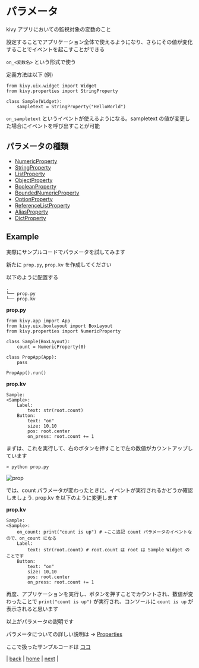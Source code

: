 # パラメータ

kivy アプリにおいての監視対象の変数のこと

設定することでアプリケーション全体で使えるようになり、さらにその値が変化することでイベントを起こすことができる

```on_<変数名>``` という形式で使う

定義方法は以下 (例)
```
from kivy.uix.widget import Widget
from kivy.properties import StringProperty

class Sample(Widget):
    sampletext = StringProperty("HelloWorld")
```
```on_sampletext``` というイベントが使えるようになる。sampletext の値が変更した場合にイベントを呼び出すことが可能

## パラメータの種類
* [NumericProperty](https://kivy.org/doc/stable/api-kivy.properties.html#kivy.properties.NumericProperty)
* [StringProperty](https://kivy.org/doc/stable/api-kivy.properties.html#kivy.properties.StringProperty)
* [ListProperty](https://kivy.org/doc/stable/api-kivy.properties.html#kivy.properties.ListProperty)
* [ObjectProperty](https://kivy.org/doc/stable/api-kivy.properties.html#kivy.properties.ObjectProperty)
* [BooleanProperty](https://kivy.org/doc/stable/api-kivy.properties.html#kivy.properties.BooleanProperty)
* [BoundedNumericProperty](https://kivy.org/doc/stable/api-kivy.properties.html#kivy.properties.BoundedNumericProperty)
* [OptionProperty](https://kivy.org/doc/stable/api-kivy.properties.html#kivy.properties.OptionProperty)
* [ReferenceListProperty](https://kivy.org/doc/stable/api-kivy.properties.html#kivy.properties.ReferenceListProperty)
* [AliasProperty](https://kivy.org/doc/stable/api-kivy.properties.html#kivy.properties.AliasProperty)
* [DictProperty](https://kivy.org/doc/stable/api-kivy.properties.html#kivy.properties.DictProperty)

## Example
実際にサンプルコードでパラメータを試してみます

新たに ```prop.py```, ```prop.kv``` を作成してください

以下のように配置する
```
.
└── prop.py
└── prop.kv
```

**prop.py**
```
from kivy.app import App
from kivy.uix.boxlayout import BoxLayout
from kivy.properties import NumericProperty

class Sample(BoxLayout):
    count = NumericProperty(0)

class PropApp(App):
    pass

PropApp().run()
```

**prop.kv**
```
Sample:
<Sample>:     
    Label:
        text: str(root.count)
    Button:
        text: "on"
        size: 10,10
        pos: root.center
        on_press: root.count += 1
```

まずは、これを実行して、右のボタンを押すことで左の数値がカウントアップしています
```
> python prop.py
```

![prop](/documents/00_image/prop.png)

では、count パラメータが変わったときに、イベントが実行されるかどうか確認しましょう.
prop.kv を以下のように変更します

**prop.kv**
```
Sample:
<Sample>:
    on_count: print("count is up") # ←ここ追記 count パラメータのイベントなので、on_count になる
    Label:
        text: str(root.count) # root.count は root は Sample Widget のことです
    Button:
        text: "on"
        size: 10,10
        pos: root.center
        on_press: root.count += 1
```

再度、アプリケーションを実行し、ボタンを押すことでカウントされ、数値が変わったことで ```print("count is up")``` が実行され、コンソールに ```count is up``` が表示されると思います

以上がパラメータの説明です

パラメータについての詳しい説明は → [Properties](https://kivy.org/doc/stable/api-kivy.properties.html)

ここで扱ったサンプルコードは [ココ](/samplecode/prop)

|
[back](/documents/05_aboutkvlanguage)
|
[home](https://github.com/shingenpy/kivy_workshop)
|
[next](/documents/07_settings)
|
